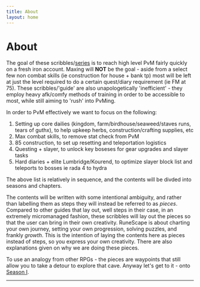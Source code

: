```yaml
---
title: About
layout: home
---
```


# About

The goal of these scribbles/[series](https://www.youtube.com/watch?v=-1prbbf0Qvw&list=PLyybZ9tEDYq_LVr_I5ZkKAz1BVmZNaJE0) is to reach high level PvM fairly quickly on a fresh iron account. Maxing will **NOT** be the goal - aside from a select few non combat skills (ie construction for house + bank tp) most will be left at just the level required to do a certain quest/diary requirement (ie FM at 75). These scribbles/'guide' are also unapologetically 'inefficient' - they employ heavy afk/comfy methods of training in order to be accessible to most, while still aiming to 'rush' into PvMing. 

In order to PvM effectively we want to focus on the following:

1. Setting up core dailies (kingdom, farm/birdhouse/seaweed/staves runs, tears of guthx), to help upkeep herbs, construction/crafting supplies, etc
2. Max combat skills, to remove stat check from PvM
3. 85 construction, to set up resetting and teleportation logistics 
4. Questing + slayer, to unlock key boseses for gear upgrades and slayer tasks
5. Hard diaries + elite Lumbridge/Kourend, to optimize slayer block list and teleports to bosses ie rada 4 to hydra

The above list is relatively in sequence, and the contents will be divded into seasons and chapters. 

The contents will be written with some intentional ambiguity, and rather than labelling them as steps they will instead be referred to as *pieces*. Compared to other guides that lay out, well steps in their case, in an extremely micromanaged fashion, these scribbles will lay out the pieces so that the user can bring in their own creativity. RuneScape is about charting your own journey, setting your own progression, solving puzzles, and frankly *growth*. This is the intention of laying the contents here as pieces instead of steps, so you express your own creativity. There are also explanations given on why we are doing these pieces. 

To use an analogy from other RPGs - the pieces are waypoints that still allow you to take a detour to explore that cave. Anyway let's get to it - onto [Season I](docs/season-1.html).

----

[^1]: [It can take up to 10 minutes for changes to your site to publish after you push the changes to GitHub](https://docs.github.com/en/pages/setting-up-a-github-pages-site-with-jekyll/creating-a-github-pages-site-with-jekyll#creating-your-site).

[Just the Docs]: https://just-the-docs.github.io/just-the-docs/
[GitHub Pages]: https://docs.github.com/en/pages
[README]: https://github.com/just-the-docs/just-the-docs-template/blob/main/README.md
[Jekyll]: https://jekyllrb.com
[GitHub Pages / Actions workflow]: https://github.blog/changelog/2022-07-27-github-pages-custom-github-actions-workflows-beta/
[use this template]: https://github.com/just-the-docs/just-the-docs-template/generate
